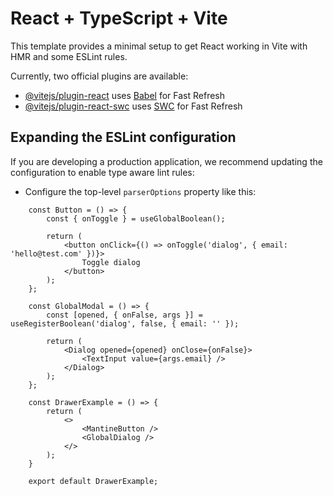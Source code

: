 # React + TypeScript + Vite

This template provides a minimal setup to get React working in Vite with HMR and some ESLint rules.

Currently, two official plugins are available:

- [@vitejs/plugin-react](https://github.com/vitejs/vite-plugin-react/blob/main/packages/plugin-react/README.md) uses [Babel](https://babeljs.io/) for Fast Refresh
- [@vitejs/plugin-react-swc](https://github.com/vitejs/vite-plugin-react-swc) uses [SWC](https://swc.rs/) for Fast Refresh

## Expanding the ESLint configuration

If you are developing a production application, we recommend updating the configuration to enable type aware lint rules:

- Configure the top-level `parserOptions` property like this:

```tsx
    const Button = () => {
        const { onToggle } = useGlobalBoolean();
    
        return (
            <button onClick={() => onToggle('dialog', { email: 'hello@test.com' })}>
                Toggle dialog
            </button>
        );
    };
    
    const GlobalModal = () => {
        const [opened, { onFalse, args }] = useRegisterBoolean('dialog', false, { email: '' });
    
        return (
            <Dialog opened={opened} onClose={onFalse}>
                <TextInput value={args.email} />
            </Dialog>
        );
    };

    const DrawerExample = () => {
        return (
            <>
                <MantineButton />
                <GlobalDialog />
            </>
        );
    }
    
    export default DrawerExample;
```
